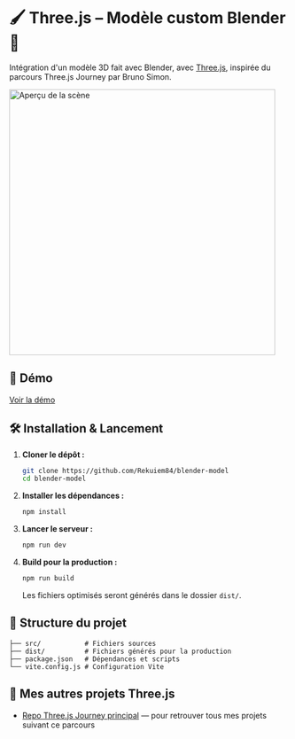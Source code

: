 # 🖌️ Three.js – Modèle custom Blender 🎨

Intégration d'un modèle 3D fait avec Blender, avec [Three.js](https://threejs.org/), inspirée du parcours Three.js Journey par Bruno Simon.

<img src="./docs/scene.png" alt="Aperçu de la scène" width="480"/>

## 🚀 Démo

[Voir la démo](https://rekuiem84.github.io/blender-model/)

## 🛠️ Installation & Lancement

1. **Cloner le dépôt :**

   ```bash
   git clone https://github.com/Rekuiem84/blender-model
   cd blender-model
   ```

2. **Installer les dépendances :**

   ```bash
   npm install
   ```

3. **Lancer le serveur :**

   ```bash
   npm run dev
   ```

4. **Build pour la production :**

   ```bash
   npm run build
   ```

   Les fichiers optimisés seront générés dans le dossier `dist/`.

## 📁 Structure du projet

```
├── src/           # Fichiers sources
├── dist/          # Fichiers générés pour la production
├── package.json   # Dépendances et scripts
└── vite.config.js # Configuration Vite
```

## 🔗 Mes autres projets Three.js

- [Repo Three.js Journey principal](https://github.com/Rekuiem84/threejs-journey) — pour retrouver tous mes projets suivant ce parcours
